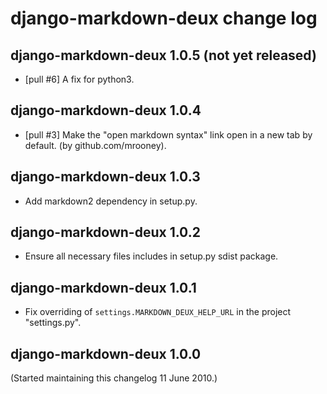 # django-markdown-deux change log


## django-markdown-deux 1.0.5 (not yet released)

- [pull #6] A fix for python3.


## django-markdown-deux 1.0.4

- [pull #3] Make the "open markdown syntax" link open in a new tab by default.
  (by github.com/mrooney).


## django-markdown-deux 1.0.3

- Add markdown2 dependency in setup.py.


## django-markdown-deux 1.0.2

- Ensure all necessary files includes in setup.py sdist package.


## django-markdown-deux 1.0.1

- Fix overriding of `settings.MARKDOWN_DEUX_HELP_URL` in the project "settings.py".


## django-markdown-deux 1.0.0

(Started maintaining this changelog 11 June 2010.)


